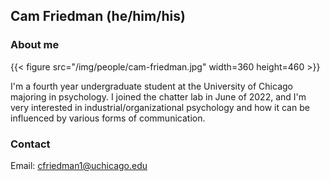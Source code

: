 ## Cam Friedman (he/him/his)

### About me

{{< figure src="/img/people/cam-friedman.jpg" width=360 height=460 >}}


I'm a fourth year undergraduate student at the University of Chicago majoring in psychology. I joined the chatter lab in June of 2022, and I'm very interested in industrial/organizational psychology and how it can be influenced by various forms of communication.

### Contact 
Email: cfriedman1@uchicago.edu

